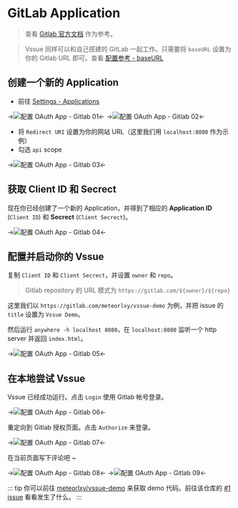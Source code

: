 # GitLab Application

> 查看 [Gitlab 官方文档](https://docs.gitlab.com/ce/integration/oauth_provider.html#adding-an-application-through-the-profile) 作为参考。

> Vssue 同样可以和自己搭建的 GitLab 一起工作。只需要将 `baseURL` 设置为你的 Gitlab URL 即可。查看 [配置参考 - baseURL](../options/index.md#baseURL)

## 创建一个新的 Application

- 前往 [Settings - Applications](https://gitlab.com/profile/applications)

->![配置 OAuth App - Gitlab 01](/assets/img/oauth-app-gitlab-01.png)<-
->![配置 OAuth App - Gitlab 02](/assets/img/oauth-app-gitlab-02.png)<-

- 将 `Redirect URI` 设置为你的网站 URL（这里我们用 `localhost:8080` 作为示例）
- 勾选 `api` scope

->![配置 OAuth App - Gitlab 03](/assets/img/oauth-app-gitlab-03.png)<-

## 获取 Client ID 和 Secrect

现在你已经创建了一个新的 Application，并得到了相应的 __Application ID__ (`Client ID`) 和 __Secrect__ (`Client Secrect`)。

->![配置 OAuth App - Gitlab 04](/assets/img/oauth-app-gitlab-04.png)<-

## 配置并启动你的 Vssue

复制 `Client ID` 和 `Client Secrect`，并设置 `owner` 和 `repo`。

> Gitlab repository 的 URL 模式为 `https://gitlab.com/${owner}/${repo}`

这里我们以 `https://gitlab.com/meteorlxy/vssue-demo` 为例，并把 issue 的 `title` 设置为 `Vssue Demo`。

然后运行 `anywhere -h localhost 8080`，在 `localhost:8080` 监听一个 http server 并返回 `index.html`。

->![配置 OAuth App - Gitlab 05](/assets/img/oauth-app-gitlab-05.png)<-

## 在本地尝试 Vssue

Vssue 已经成功运行。点击 `Login` 使用 Gitlab 帐号登录。

->![配置 OAuth App - Gitlab 06](/assets/img/oauth-app-gitlab-06.png)<-

重定向到 Gitlab 授权页面。点击 `Authorize` 来登录。

->![配置 OAuth App - Gitlab 07](/assets/img/oauth-app-gitlab-07.png)<-

在当前页面写下评论吧 ~

->![配置 OAuth App - Gitlab 08](/assets/img/oauth-app-gitlab-08.png)<-
->![配置 OAuth App - Gitlab 09](/assets/img/oauth-app-gitlab-09.png)<-

::: tip
你可以前往 [meteorlxy/vssue-demo](https://gitlab.com/meteorlxy/vssue-demo) 来获取 demo 代码。前往该仓库的 [#1 issue](https://gitlab.com/meteorlxy/vssue-demo/issues/1) 看看发生了什么。
:::
